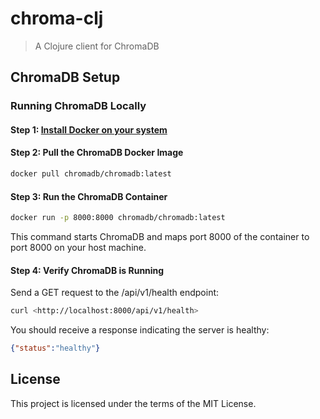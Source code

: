 # chroma-clj

> A Clojure client for ChromaDB

<!-- [![Clojars Project](https://img.shields.io/clojars/v/org.clojars.megh/semantic-router-clj.svg)](https://clojars.org/org.clojars.megh/semantic-router-clj) -->

## ChromaDB Setup

### Running ChromaDB Locally

#### Step 1: [Install Docker on your system](https://docs.docker.com/engine/install/)

#### Step 2: Pull the ChromaDB Docker Image

```bash
docker pull chromadb/chromadb:latest
```

#### Step 3: Run the ChromaDB Container

```bash
docker run -p 8000:8000 chromadb/chromadb:latest
```

This command starts ChromaDB and maps port 8000 of the container to port 8000 on your host machine.

#### Step 4: Verify ChromaDB is Running

Send a GET request to the /api/v1/health endpoint:

```bash
curl <http://localhost:8000/api/v1/health>
```

You should receive a response indicating the server is healthy:

```json
{"status":"healthy"}
```

## License

This project is licensed under the terms of the MIT License.
